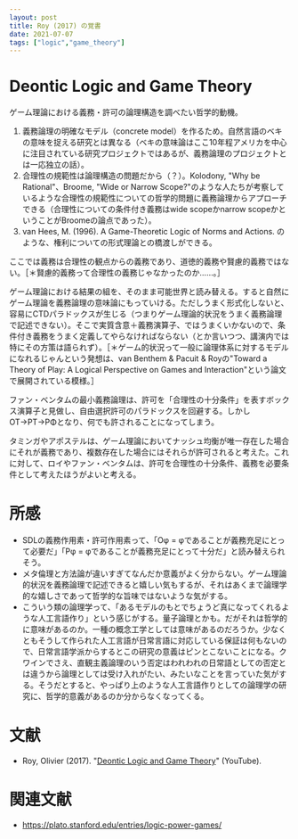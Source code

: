 ```yaml
---
layout: post
title: Roy (2017) の覚書
date: 2021-07-07
tags: ["logic","game_theory"]
---
```


# Deontic Logic and Game Theory
ゲーム理論における義務・許可の論理構造を調べたい哲学的動機。

1. 義務論理の明確なモデル（concrete model）を作るため。自然言語のベキの意味を捉える研究とは異なる（ベキの意味論はここ10年程アメリカを中心に注目されている研究プロジェクトではあるが、義務論理のプロジェクトとは一応独立の話）。
2. 合理性の規範性は論理構造の問題だから（？）。Kolodony, "Why be Rational"、Broome, "Wide or Narrow Scope?"のような人たちが考察しているような合理性の規範性についての哲学的問題に義務論理からアプローチできる（合理性についての条件付き義務はwide scopeかnarrow scopeかということがBroomeの論点であった）。
3. van Hees, M. (1996). A Game-Theoretic Logic of Norms and Actions. のような、権利についての形式理論との橋渡しができる。

ここでは義務は合理性の観点からの義務であり、道徳的義務や賢慮的義務ではない。［＊賢慮的義務って合理性の義務じゃなかったのか……。］

ゲーム理論における結果の組を、そのまま可能世界と読み替える。すると自然にゲーム理論を義務論理の意味論にもっていける。ただしうまく形式化しないと、容易にCTDパラドックスが生じる（つまりゲーム理論的状況をうまく義務論理で記述できない）。そこで実質含意＋義務演算子、ではうまくいかないので、条件付き義務をうまく定義してやらなければならない（とか言いつつ、講演内では特にその方策は語られず）。［＊ゲーム的状況って一般に論理体系に対するモデルになれるじゃんという発想は、van Benthem & Pacuit & Royの"Toward a Theory of Play: A Logical Perspective on Games and Interaction"という論文で展開されている模様。］

ファン・ベンタムの最小義務論理は、許可を「合理性の十分条件」を表すボックス演算子と見做し、自由選択許可のパラドックスを回避する。しかしOT→PT→PΦとなり、何でも許されることになってしまう。

タミンガやアポステルは、ゲーム理論においてナッシュ均衡が唯一存在した場合にそれが義務であり、複数存在した場合にはそれらが許可されると考えた。これに対して、ロイやファン・ベンタムは、許可を合理性の十分条件、義務を必要条件として考えたほうがよいと考える。

# 所感
- SDLの義務作用素・許可作用素って、「Oφ = φであることが義務充足にとって必要だ」「Pφ = φであることが義務充足にとって十分だ」と読み替えられそう。
- メタ倫理と方法論が違いすぎてなんだか意義がよく分からない。ゲーム理論的状況を義務論理で記述できると嬉しい気もするが、それはあくまで論理学的な嬉しさであって哲学的な旨味ではないような気がする。
- こういう類の論理学って、「あるモデルのもとでちょうど真になってくれるような人工言語作り」という感じがする。量子論理とかも。だがそれは哲学的に意味があるのか。一種の概念工学としては意味があるのだろうか。少なくともそうして作られた人工言語が日常言語に対応している保証は何もないので、日常言語学派からするとこの研究の意義はピンとこないことになる。クワインでさえ、直観主義論理のいう否定はわれわれの日常語としての否定とは違うから論理としては受け入れがたい、みたいなことを言っていた気がする。そうだとすると、やっぱり上のような人工言語作りとしての論理学の研究に、哲学的意義があるのか分からなくなってくる。


# 文献
- Roy, Olivier (2017). "[Deontic Logic and Game Theory](https://www.youtube.com/watch?v=DgNEwM5c_fA)" (YouTube).

# 関連文献
- <https://plato.stanford.edu/entries/logic-power-games/>
